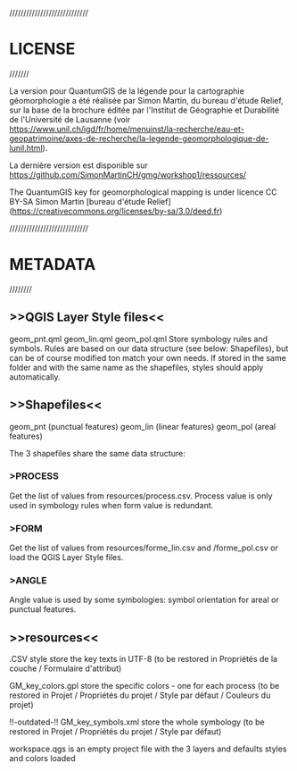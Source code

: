 ////////////////////////////
# LICENSE
///////

La version pour QuantumGIS de la légende pour la cartographie géomorphologie a été réalisée par Simon Martin, du bureau d'étude Relief, sur la base de la brochure éditée par l'Institut de Géographie et Durabilité de l'Université de Lausanne (voir https://www.unil.ch/igd/fr/home/menuinst/la-recherche/eau-et-geopatrimoine/axes-de-recherche/la-legende-geomorphologique-de-lunil.html).

La dernière version est disponible sur https://github.com/SimonMartinCH/gmg/workshop1/ressources/

The QuantumGIS key for geomorphological mapping is under licence CC BY-SA Simon Martin [bureau d'étude Relief]
(https://creativecommons.org/licenses/by-sa/3.0/deed.fr)

////////////////////////////
# METADATA
////////

## >>QGIS Layer Style files<<
geom_pnt.qml
geom_lin.qml
geom_pol.qml
Store symbology rules and symbols. Rules are based on our data structure (see below: Shapefiles), but can be of course modified ton match your own needs.
If stored in the same folder and with the same name as the shapefiles, styles should apply automatically.

## >>Shapefiles<<
geom_pnt (punctual features)
geom_lin (linear features)
geom_pol (areal features)

The 3 shapefiles share the same data structure:

### >PROCESS
Get the list of values from resources/process.csv.
Process value is only used in symbology rules when form value is redundant.

### >FORM
Get the list of values from resources/forme_lin.csv and /forme_pol.csv
or load the QGIS Layer Style files.

### >ANGLE
Angle value is used by some symbologies: symbol orientation for areal or punctual features.



## >>resources<<
.CSV style store the key texts in UTF-8 (to be restored in Propriétés de la couche / Formulaire d'attribut)

GM_key_colors.gpl store the specific colors - one for each process (to be restored in Projet / Propriétés du projet / Style par défaut / Couleurs du projet)

!!-outdated-!! GM_key_symbols.xml store the whole symbology (to be restored in Projet / Propriétés du projet / Style par défaut)

workspace.qgs is an empty project file with the 3 layers and defaults styles and colors loaded
